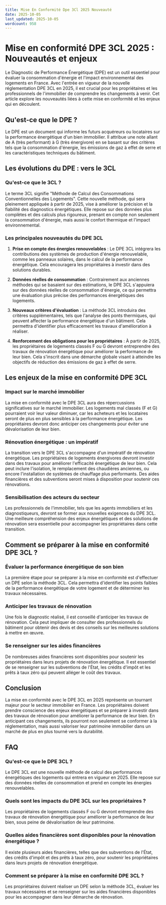 ```yaml
---
title: Mise En Conformité Dpe 3Cl 2025 Nouveauté
date: 2025-10-05
last_updated: 2025-10-05
wordcount: 958
---
```


# Mise en conformité DPE 3CL 2025 : Nouveautés et enjeux

Le Diagnostic de Performance Énergétique (DPE) est un outil essentiel pour évaluer la consommation d'énergie et l'impact environnemental des logements en France. Avec l'entrée en vigueur de la nouvelle réglementation DPE 3CL en 2025, il est crucial pour les propriétaires et les professionnels de l'immobilier de comprendre les changements à venir. Cet article explore les nouveautés liées à cette mise en conformité et les enjeux qui en découlent.

## Qu'est-ce que le DPE ?

Le DPE est un document qui informe les futurs acquéreurs ou locataires sur la performance énergétique d'un bien immobilier. Il attribue une note allant de A (très performant) à G (très énergivore) en se basant sur des critères tels que la consommation d'énergie, les émissions de gaz à effet de serre et les caractéristiques techniques du bâtiment.

## Les évolutions du DPE : vers le 3CL

### Qu'est-ce que le 3CL ?

Le terme 3CL signifie "Méthode de Calcul des Consommations Conventionnelles des Logements". Cette nouvelle méthode, qui sera pleinement appliquée à partir de 2025, vise à améliorer la précision et la fiabilité des diagnostics énergétiques. Elle repose sur des données plus complètes et des calculs plus rigoureux, prenant en compte non seulement la consommation d'énergie, mais aussi le confort thermique et l'impact environnemental.

### Les principales nouveautés du DPE 3CL

1. **Prise en compte des énergies renouvelables** : Le DPE 3CL intégrera les contributions des systèmes de production d'énergie renouvelable, comme les panneaux solaires, dans le calcul de la performance énergétique. Cela encouragera les propriétaires à investir dans des solutions durables.

2. **Données réelles de consommation** : Contrairement aux anciennes méthodes qui se basaient sur des estimations, le DPE 3CL s'appuiera sur des données réelles de consommation d'énergie, ce qui permettra une évaluation plus précise des performances énergétiques des logements.

3. **Nouveaux critères d'évaluation** : La méthode 3CL introduira des critères supplémentaires, tels que l'analyse des ponts thermiques, qui peuvent affecter la performance énergétique d'un bâtiment. Cela permettra d'identifier plus efficacement les travaux d'amélioration à réaliser.

4. **Renforcement des obligations pour les propriétaires** : À partir de 2025, les propriétaires de logements classés F ou G devront entreprendre des travaux de rénovation énergétique pour améliorer la performance de leur bien. Cela s'inscrit dans une démarche globale visant à atteindre les objectifs de réduction des émissions de gaz à effet de serre.

## Les enjeux de la mise en conformité DPE 3CL

### Impact sur le marché immobilier

La mise en conformité avec le DPE 3CL aura des répercussions significatives sur le marché immobilier. Les logements mal classés (F et G) pourraient voir leur valeur diminuer, car les acheteurs et les locataires seront de plus en plus sensibles à la performance énergétique. Les propriétaires devront donc anticiper ces changements pour éviter une dévalorisation de leur bien.

### Rénovation énergétique : un impératif

La transition vers le DPE 3CL s'accompagne d'un impératif de rénovation énergétique. Les propriétaires de logements énergivores devront investir dans des travaux pour améliorer l'efficacité énergétique de leur bien. Cela peut inclure l'isolation, le remplacement des chaudières anciennes, ou encore l'installation de systèmes de chauffage plus performants. Des aides financières et des subventions seront mises à disposition pour soutenir ces rénovations.

### Sensibilisation des acteurs du secteur

Les professionnels de l'immobilier, tels que les agents immobiliers et les diagnostiqueurs, devront se former aux nouvelles exigences du DPE 3CL. Une meilleure compréhension des enjeux énergétiques et des solutions de rénovation sera essentielle pour accompagner les propriétaires dans cette transition.

## Comment se préparer à la mise en conformité DPE 3CL ?

### Évaluer la performance énergétique de son bien

La première étape pour se préparer à la mise en conformité est d'effectuer un DPE selon la méthode 3CL. Cela permettra d'identifier les points faibles de la performance énergétique de votre logement et de déterminer les travaux nécessaires.

### Anticiper les travaux de rénovation

Une fois le diagnostic réalisé, il est conseillé d'anticiper les travaux de rénovation. Cela peut impliquer de consulter des professionnels du bâtiment pour obtenir des devis et des conseils sur les meilleures solutions à mettre en œuvre.

### Se renseigner sur les aides financières

De nombreuses aides financières sont disponibles pour soutenir les propriétaires dans leurs projets de rénovation énergétique. Il est essentiel de se renseigner sur les subventions de l'État, les crédits d'impôt et les prêts à taux zéro qui peuvent alléger le coût des travaux.

## Conclusion

La mise en conformité avec le DPE 3CL en 2025 représente un tournant majeur pour le secteur immobilier en France. Les propriétaires doivent prendre conscience des enjeux énergétiques et se préparer à investir dans des travaux de rénovation pour améliorer la performance de leur bien. En anticipant ces changements, ils pourront non seulement se conformer à la réglementation, mais aussi valoriser leur patrimoine immobilier dans un marché de plus en plus tourné vers la durabilité.

## FAQ

### Qu'est-ce que le DPE 3CL ?

Le DPE 3CL est une nouvelle méthode de calcul des performances énergétiques des logements qui entrera en vigueur en 2025. Elle repose sur des données réelles de consommation et prend en compte les énergies renouvelables.

### Quels sont les impacts du DPE 3CL sur les propriétaires ?

Les propriétaires de logements classés F ou G devront entreprendre des travaux de rénovation énergétique pour améliorer la performance de leur bien, sous peine de dévalorisation de leur patrimoine.

### Quelles aides financières sont disponibles pour la rénovation énergétique ?

Il existe plusieurs aides financières, telles que des subventions de l'État, des crédits d'impôt et des prêts à taux zéro, pour soutenir les propriétaires dans leurs projets de rénovation énergétique.

### Comment se préparer à la mise en conformité DPE 3CL ?

Les propriétaires doivent réaliser un DPE selon la méthode 3CL, évaluer les travaux nécessaires et se renseigner sur les aides financières disponibles pour les accompagner dans leur démarche de rénovation.